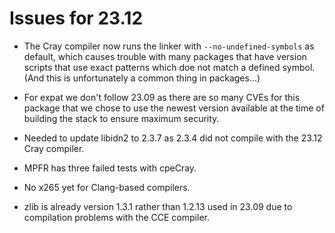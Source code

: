 # Issues for 23.12

-   The Cray compiler now runs the linker with `--no-undefined-symbols` as default,
    which causes trouble with many packages that have version scripts that use exact
    patterns which doe not match a defined symbol. (And this is unfortunately a common
    thing in packages...)

-   For expat we don't follow 23.09 as there are so many CVEs for this package that
    we chose to use the newest version available at the time of building the stack
    to ensure maximum security.

-   Needed to update libidn2 to 2.3.7 as 2.3.4 did not compile with the 23.12 Cray 
    compiler.
    
-   MPFR has three failed tests with cpeCray.
    
-   No x265 yet for Clang-based compilers.

-   zlib is already version 1.3.1 rather than 1.2.13 used in 23.09 due to compilation
    problems with the CCE compiler.
